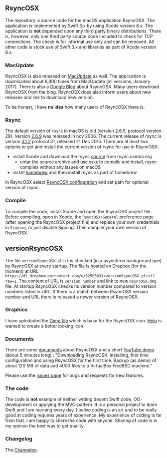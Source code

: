 ## RsyncOSX

The repository is source code for the macOS application RsyncOSX. The application is implemented by Swift 3.x by using Xcode version 8.x. The application is **not** depended upon any third party binary distributions. There is, however, only one third party source code included to check for TCP connections. The check is for informal use only and can be removed. All other code is stock use of Swift 3.x and libraries as part of Xcode version 8.x. 

### MacUpdate

RsyncOSX is also released on [MacUpdate](https://www.macupdate.com/app/mac/56516/rsyncosx) as well. The application is downloaded about 6,800 times from MacUpdate (all versions, January 2017). There is also a [Google Blog](https://rsyncosx.blogspot.no/) about RsyncOSX. Many users download RsyncOSX from the blog. RsyncOSX does also  inform users about new releases and link to download new version. 

To be honest, I have **no idea** how many users of RsyncOSX there is. 


### Rsync

The default version of `rsync` in macOS is old (version 2.6.9, protocol version 29). Version [2.6.9](https://download.samba.org/pub/rsync/src/rsync-2.6.9-NEWS) was released in nov 2006. The current release of rsync is version [3.1.2](https://download.samba.org/pub/rsync/src/rsync-3.1.2-NEWS) protocol 31, released 21 Dec 2015. There are at least two options to get and install the current version of rsync for use in RsyncOSX:

- install Xcode and download the rsync [source](https://rsync.samba.org/) from rsync.samba.org
	- untar the source archive and use `make` to compile and install, rsync compiles without any issues on macOS
- install [homebrew](https://en.wikipedia.org/wiki/Homebrew_(package_management_software)) and then install rsync as part of homebrew

In RsyncOSX select [RsyncOSX configuration](https://github.com/rsyncOSX/Documentation/blob/master/docs/UserConfiguration.md) and set path for optional version of rsync.


### Compile

To compile the code, install Xcode and open the RsyncOSX project file. Before compiling, open in Xcode, the `RsyncOSX/General` preference page (after opening the RsyncOSX project file) and replace your own credentials in `Signing`, or just disable Signing. Then compile your own version of RsyncOSX.

## versionRsyncOSX

The file `versionRsyncOSX.plist` is checked (in a asynchron background que) by RsyncOSX at every startup. The file is hosted on Dropbox (for the moment) at URL `https://dl.dropboxusercontent.com/u/52503631/versionRsyncOSX.plist?raw=1`. The content of URL is `version number` and link to new `RsyncOSX.dmg` file. At startup RsyncOSX checks its version number compared to version numbers listed in URL. If there is a match between RsyncOSX version number and URL there is released a newer version of RsyncOSX.

### Graphics

I have uplodaded the [Gimp file](https://github.com/rsyncOSX/RsyncOSXicon) which is base for the RsyncOSX icon. [Help](https://github.com/rsyncOSX/RsyncOSXicon/issues/1) is wanted to create a better looking icon.

### Documents

There are some [documents](https://rsyncosx.github.io/Documentation/) about RsyncOSX and a short [YouTube demo](https://www.youtube.com/watch?v=ty1r7yvgExo) (about 5 minutes long) : "Downloading RsyncOSX, installing, first time configuration and using RsyncOSX for the first time. Backup (as demo) of about 120 MB of data and 4000 files to a VirtualBox FreeBSD machine."

Please use the [issues page](https://github.com/rsyncOSX/Version3.x/issues) for bugs and requests for new features.

### The code

The code is **not** example of neither writing decent Swift code, OO-development or applying the MVC-pattern. It is a personal project to learn Swift and I am learning every day. I belive coding is an art and to be really good at coding requires years of experience. My experience of coding is far from that. I am happy to share the code with anyone. Sharing of code is in my opinion the best way to get quality.

### Changelog

The [Changelog](https://github.com/rsyncOSX/Documentation/blob/master/docs/Changelog.md).
